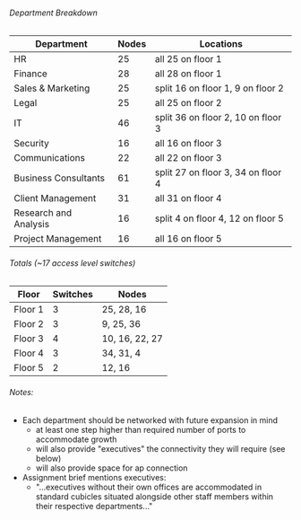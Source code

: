 ###### Department Breakdown

| Department            | Nodes     | Locations                          |
| --------------------- | --------- | ---------------------------------- |
| HR                    | 25        | all 25 on floor 1                  |
| Finance               | 28        | all 28 on floor 1                  |
| Sales & Marketing     | 25        | split 16 on floor 1, 9 on floor 2  |
| Legal                 | 25        | all 25 on floor 2                  |
| IT                    | 46        | split 36 on floor 2, 10 on floor 3 |
| Security              | 16        | all 16 on floor 3                  |
| Communications        | 22        | all 22 on floor 3                  |
| Business Consultants  | 61        | split 27 on floor 3, 34 on floor 4 |
| Client Management     | 31        | all 31 on floor 4                  |
| Research and Analysis | 16        | split 4 on floor 4, 12 on floor 5  |
| Project Management    | 16        | all 16 on floor 5                  |

###### Totals (~17 access level switches)

| Floor     | Switches     | Nodes          |
| --------- | ------------ | -------------- |
| Floor 1   | 3            | 25, 28, 16     |
| Floor 2   | 3            | 9, 25, 36      |
| Floor 3   | 4            | 10, 16, 22, 27 |
| Floor 4   | 3            | 34, 31, 4      |
| Floor 5   | 2            | 12, 16         |

###### Notes:
- Each department should be networked with future expansion in mind
	- at least one step higher than required number of ports to accommodate growth
	- will also provide "executives" the connectivity they will require (see below)
	- will also provide space for ap connection
- Assignment brief mentions executives:
	- "...executives without their own offices are accommodated in standard cubicles situated alongside other staff members within their respective departments..."
